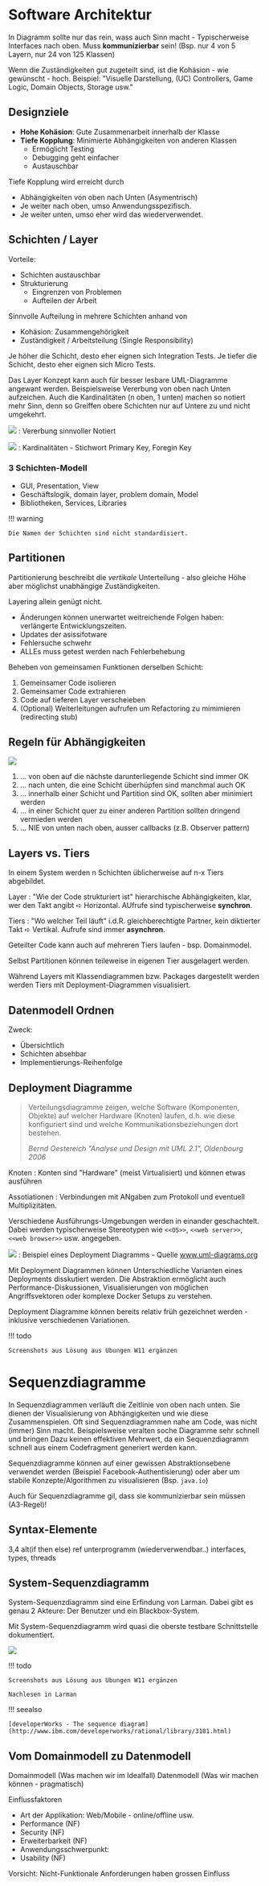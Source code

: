 # Software Architektur
In Diagramm sollte nur das rein, wass auch Sinn macht - Typischerweise Interfaces nach oben. Muss **kommunizierbar** sein! (Bsp. nur 4 von 5 Layern, nur 24 von 125 Klassen)

Wenn die Zuständigkeiten gut zugeteilt sind, ist die Kohäsion - wie gewünscht - hoch. Beispiel: "Visuelle Darstellung, (UC) Controllers, Game Logic, Domain Objects, Storage usw."

## Designziele

* **Hohe Kohäsion**: Gute Zusammenarbeit innerhalb der Klasse
* **Tiefe Kopplung**: Minimierte Abhängigkeiten von anderen Klassen
    * Ermöglicht Testing
    * Debugging geht einfacher
    * Austauschbar

Tiefe Kopplung wird erreicht durch

* Abhängigkeiten von oben nach Unten (Asymentrisch)
* Je weiter nach oben, umso Anwendungsspezifisch.
* Je weiter unten, umso eher wird das wiederverwendet.


## Schichten / Layer

Vorteile:

* Schichten austauschbar
* Strukturierung
    * Eingrenzen von Problemen
    * Aufteilen der Arbeit

Sinnvolle Aufteilung in mehrere Schichten anhand von

* Kohäsion: Zusammengehörigkeit
* Zuständigkeit / Arbeitsteilung (Single Responsibility)

Je höher die Schicht, desto eher eignen sich Integration Tests. Je tiefer die Schicht, desto eher eignen sich Micro Tests.

Das Layer Konzept kann auch für besser lesbare UML-Diagramme angewant werden. Beispielsweise Vererbung von oben nach Unten aufzeichen. Auch die Kardinalitäten (n oben, 1 unten) machen so notiert mehr Sinn, denn so Greiffen obere Schichten nur auf Untere zu und nicht umgekehrt.

![](images/uml-inheritance.png)
: Vererbung sinnvoller Notiert

![](images/uml-cardinality.png)
: Kardinalitäten - Stichwort Primary Key, Foregin Key


### 3 Schichten-Modell

* GUI, Presentation, View
* Geschäftslogik, domain layer, problem domain, Model
* Bibliotheken, Services, Libraries

!!! warning

    Die Namen der Schichten sind nicht standardisiert.


## Partitionen
Partitionierung beschreibt die _vertikale_ Unterteilung -  also gleiche Höhe aber möglichst unabhängige Zuständigkeiten.

Layering allein genügt nicht.

* Änderungen können unerwartet weitreichende Folgen haben: verlängerte Entwicklungszeiten.
* Updates der asissifotware
* Fehlersuche schwehr
* ALLEs muss getest werden nach Fehlerbehebung

Beheben von gemeinsamen Funktionen derselben Schicht:

1. Gemeinsamer Code isolieren
2. Gemeinsamer Code extrahieren
3. Code auf tieferen Layer verscheieben
4. (Optional) Weiterleitungen aufrufen um Refactoring zu mimimieren (redirecting stub)


## Regeln für Abhängigkeiten

![](images/rules_for_dependencies.png)


1. ... von oben auf die nächste darunterliegende Schicht sind immer OK
2. ... nach unten, die eine Schicht überhüpfen sind manchmal auch OK
3. ... innerhalb einer Schicht und Partition sind OK, sollten aber minimiert werden
4. ... in einer Schicht quer zu einer anderen Partition sollten dringend vermieden werden
5. ... NIE von unten nach oben, ausser callbacks (z.B. Observer pattern)

## Layers vs. Tiers

In einem System werden n Schichten üblicherweise auf n-x Tiers abgebildet.

Layer
: "Wie der Code strukturiert ist" hierarchische Abhängigkeiten, klar, wer den Takt angibt  ➪ Horizontal. AUfrufe sind typischerweise **synchron**.

Tiers
: "Wo welcher Teil läuft" i.d.R. gleichberechtigte Partner, kein diktierter Takt ➪ Vertikal. Aufrufe sind immer **asynchron**.

Geteilter Code kann auch auf mehreren Tiers laufen - bsp. Domainmodel.

Selbst Partitionen können teileweise in eigenen Tier ausgelagert werden.

Während Layers mit Klassendiagrammen bzw. Packages dargestellt werden werden Tiers mit Deployment-Diagrammen visualisiert.

## Datenmodell Ordnen

Zweck:

* Übersichtlich
* Schichten absehbar
* Implementierungs-Reihenfolge


## Deployment Diagramme

>Verteilungsdiagramme zeigen, welche Software (Komponenten, Objekte) auf welcher Hardware (Knoten) laufen, d.h. wie diese konfiguriert sind und welche Kommunikationsbeziehungen dort bestehen.
>
><cite>Bernd Oestereich "Analyse und Design mit UML 2.1", Oldenbourg 2006</cite>

Knoten
: Konten sind "Hardware" (meist Virtualisiert) und können etwas ausführen

Assotiationen
: Verbindungen mit ANgaben zum Protokoll und eventuell Multiplizitäten.

Verschiedene Ausführungs-Umgebungen werden in einander geschachtelt. Dabei werden typischerweise Stereotypen wie `<<OS>>`, `<<web server>>`, `<<web browser>>` usw. angegeben.

![](images/deployment_dgrm.png)
: Beispiel eines Deployment Diagramms - Quelle www.uml-diagrams.org


Mit Deployment Diagrammen können Unterschiedliche Varianten eines Deployments disskutiert werden. Die Abstraktion ermöglicht auch Performance-Diskussionen, Visualisierungen von möglichen Angriffsvektoren oder komplexe Docker Setups zu verstehen.

Deployment Diagramme können bereits relativ früh gezeichnet werden - inklusive verschiedenen Variationen.

!!! todo

    Screenshots aus Lösung aus Übungen W11 ergänzen

# Sequenzdiagramme

In Sequenzdiagrammen verläuft die Zeitlinie von oben nach unten. Sie dienen der Visualisierung von Abhängigkeiten und wie diese Zusammenspielen. Oft sind Sequenzdiagrammen nahe am Code, was nicht (immer) Sinn macht. Beispielsweise veralten soche Diagramme sehr schnell und bringen Dazu keinen effektiven Mehrwert, da ein Sequenzdiagramm schnell aus einem Codefragment generiert werden kann.


Sequenzdiagramme können auf einer gewissen Abstraktionsebene verwendet werden (Beispiel Facebook-Authentisierung) oder aber um stabile Konzepte/Algorithmen zu visualisieren (Bsp. `java.io`)

Auch für Sequenzdiagramme gil, dass sie kommunizierbar sein müssen (A3-Regel)!


## Syntax-Elemente
3,4
alt(if then else)
ref unterprogramm (wiederverwendbar..)
interfaces, types, threads

## System-Sequenzdiagramm

System-Sequenzdiagramm sind eine Erfindung von Larman. Dabei gibt es genau 2 Akteure: Der Benutzer und ein Blackbox-System.

Mit System-Sequenzdiagramm wird quasi die oberste testbare Schnittstelle dokumentiert.

![](images/systemsequencediagram.png)

!!! todo

    Screenshots aus Lösung aus Übungen W11 ergänzen

    Nachlesen in Larman

!!! seealso

    [developerWorks - The sequence diagram](http://www.ibm.com/developerworks/rational/library/3101.html)

## Vom Domainmodell zu Datenmodell

Domainmodell (Was machen wir im Idealfall)
Datenmodell (Was wir machen können - pragmatisch)

Einflussfaktoren

* Art der Applikation: Web/Mobile - online/offline usw.
* Performance (NF)
* Security (NF)
* Erweiterbarkeit (NF)
* Anwendungsschwerpunkt:
* Usability (NF)

Vorsicht: Nicht-Funktionale Anforderungen haben grossen Einfluss
